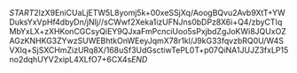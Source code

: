 $START$2lzX9EniCUaLjETW5L8yomj5k+00xeSSjXq/AoogBQvu2Avb9XtT+YWDuksYxVpHf4dbyDn/jNlj//sCWwf2Xeka1izUFNJns0bDPz8X6i+Q4/zbyCTIqMbYxLX+zXHKonCGCsyQiEY9QJxaFmPcnciUoo5sPxjbdZgJoKWi8JQUxOZAGzKNHKG3ZYwzSUWEBhtkOnWEeyJqmX78r1kl/J9kG33fqvzbRQ0U/W4SVXIq+SjSXCHmZizURq8X/168uSf3UdGsctiwTePL0T+p07QiNA1JUJZ3fxLP15no2dqhUYV2xipL4XLfO7+6CX4s$END$